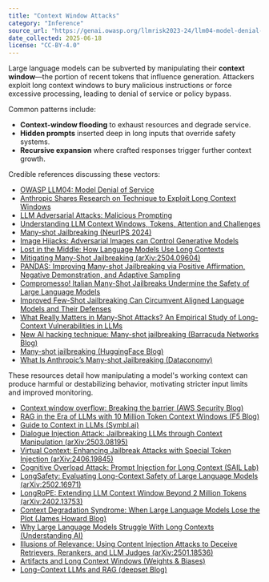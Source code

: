 ```yaml
---
title: "Context Window Attacks"
category: "Inference"
source_url: "https://genai.owasp.org/llmrisk2023-24/llm04-model-denial-of-service/"
date_collected: 2025-06-18
license: "CC-BY-4.0"
---
```


Large language models can be subverted by manipulating their **context window**—the portion of recent tokens that influence generation. Attackers exploit long context windows to bury malicious instructions or force excessive processing, leading to denial of service or policy bypass.

Common patterns include:

- **Context-window flooding** to exhaust resources and degrade service.
- **Hidden prompts** inserted deep in long inputs that override safety systems.
- **Recursive expansion** where crafted responses trigger further context growth.

Credible references discussing these vectors:

- [OWASP LLM04: Model Denial of Service](https://genai.owasp.org/llmrisk2023-24/llm04-model-denial-of-service/)
- [Anthropic Shares Research on Technique to Exploit Long Context Windows](https://www.maginative.com/article/many-shot-jailbreaking-exploiting-long-context-windows-in-large-language-models/)
- [LLM Adversarial Attacks: Malicious Prompting](https://dev.to/gssakash/llm-adversarial-attacks-how-are-attackers-maliciously-prompting-llms-and-steps-to-safeguard-your-applications-4gfj)
- [Understanding LLM Context Windows, Tokens, Attention and Challenges](https://medium.com/@tahirbalarabe2/understanding-llm-context-windows-tokens-attention-and-challenges-c98e140f174d)
- [Many-shot Jailbreaking (NeurIPS 2024)](https://openreview.net/forum?id=cw5mgd71jW)
- [Image Hijacks: Adversarial Images can Control Generative Models](http://arxiv.org/abs/2309.00236)
- [Lost in the Middle: How Language Models Use Long Contexts](https://arxiv.org/abs/2307.03172)
- [Mitigating Many-Shot Jailbreaking (arXiv:2504.09604)](https://arxiv.org/abs/2504.09604)
- [PANDAS: Improving Many-shot Jailbreaking via Positive Affirmation, Negative Demonstration, and Adaptive Sampling](https://arxiv.org/abs/2502.01925)
- [Compromesso! Italian Many-Shot Jailbreaks Undermine the Safety of Large Language Models](https://arxiv.org/abs/2408.04522)
- [Improved Few-Shot Jailbreaking Can Circumvent Aligned Language Models and Their Defenses](https://arxiv.org/abs/2406.01288)
- [What Really Matters in Many-Shot Attacks? An Empirical Study of Long-Context Vulnerabilities in LLMs](https://arxiv.org/abs/2505.19773)
- [New AI hacking technique: Many-shot jailbreaking (Barracuda Networks Blog)](https://blog.barracuda.com/2024/05/30/new-AI-hacking-technique-many-shot-jailbreaking)
- [Many-shot jailbreaking (HuggingFace Blog)](https://huggingface.co/blog/vladbogo/many-shot-jailbreaking)
- [What Is Anthropic’s Many-shot Jailbreaking (Dataconomy)](https://dataconomy.com/2024/04/03/anthropic-many-shot-jailbreaking/)

These resources detail how manipulating a model's working context can produce harmful or destabilizing behavior, motivating stricter input limits and improved monitoring.
- [Context window overflow: Breaking the barrier (AWS Security Blog)](https://aws.amazon.com/blogs/security/context-window-overflow-breaking-the-barrier/)
- [RAG in the Era of LLMs with 10 Million Token Context Windows (F5 Blog)](https://www.f5.com/company/blog/rag-in-the-era-of-llms-with-10-million-token-context-windows)
- [Guide to Context in LLMs (Symbl.ai)](https://symbl.ai/developers/blog/guide-to-context-in-llms/)
- [Dialogue Injection Attack: Jailbreaking LLMs through Context Manipulation (arXiv:2503.08195)](https://arxiv.org/abs/2503.08195)
- [Virtual Context: Enhancing Jailbreak Attacks with Special Token Injection (arXiv:2406.19845)](https://arxiv.org/abs/2406.19845)
- [Cognitive Overload Attack: Prompt Injection for Long Context (SAIL Lab)](https://sail-lab.org/cognitive-overload-attack-prompt-injection-for-long-context/)
- [LongSafety: Evaluating Long-Context Safety of Large Language Models (arXiv:2502.16971)](https://arxiv.org/abs/2502.16971)
- [LongRoPE: Extending LLM Context Window Beyond 2 Million Tokens (arXiv:2402.13753)](https://arxiv.org/abs/2402.13753)
- [Context Degradation Syndrome: When Large Language Models Lose the Plot (James Howard Blog)](https://jameshoward.us/2024/11/26/context-degradation-syndrome-when-large-language-models-lose-the-plot)
- [Why Large Language Models Struggle With Long Contexts (Understanding AI)](https://www.understandingai.org/p/why-large-language-models-struggle)
- [Illusions of Relevance: Using Content Injection Attacks to Deceive Retrievers, Rerankers, and LLM Judges (arXiv:2501.18536)](https://arxiv.org/abs/2501.18536)
- [Artifacts and Long Context Windows (Weights & Biases)](https://wandb.ai/wandb_ai/artifacts-and-long-context-windows)
- [Long-Context LLMs and RAG (deepset Blog)](https://www.deepset.ai/blog/long-context-llms-rag)
